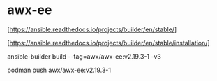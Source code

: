 # awx-ee

[https://ansible.readthedocs.io/projects/builder/en/stable/]

[https://ansible.readthedocs.io/projects/builder/en/stable/installation/]

ansible-builder build --tag=awx/awx-ee:v2.19.3-1 -v3

podman push awx/awx-ee:v2.19.3-1


